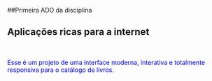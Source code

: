 ##Primeira ADO da disciplina <h2>Aplicações ricas para a internet</h2> 
<br>
<p style="color: blue;">Esse é um projeto de uma interface moderna, interativa e totalmente responsiva para o catálogo de livros.</p>
